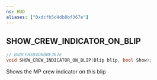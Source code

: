 ```yaml
---
ns: HUD
aliases: ["0xdcfb5d4db8bf367e"]
---
```

## SHOW_CREW_INDICATOR_ON_BLIP

```c
// 0xDCFB5D4DB8BF367E
void SHOW_CREW_INDICATOR_ON_BLIP(Blip blip, bool Show);
```

Shows the MP crew indicator on this blip

